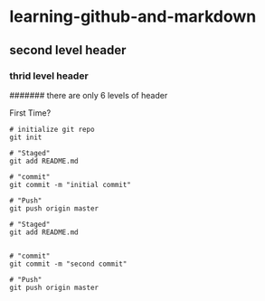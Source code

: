 # learning-github-and-markdown

## second level header

### thrid level header

####### there are only 6 levels of header 

First Time?
```
# initialize git repo 
git init

# "Staged" 
git add README.md

# "commit"
git commit -m "initial commit" 

# "Push" 
git push origin master 
```

```
# "Staged" 
git add README.md


# "commit"
git commit -m "second commit" 

# "Push" 
git push origin master 
```
